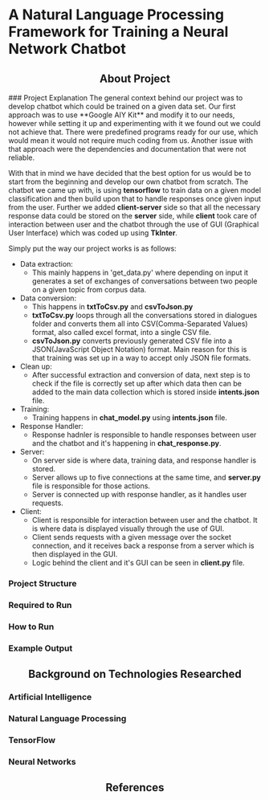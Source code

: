 # A Natural Language Processing Framework for Training a Neural Network Chatbot

<h2 align="center">About Project</h2>
### Project Explanation
The general context behind our project was to develop chatbot which could be trained on a given data set. Our first approach was to use **Google AIY Kit** and modify it to our needs, however while setting it up and experimenting with it we found out we could not achieve that. There were predefined programs ready for our use, which would mean it would not require much coding from us. Another issue with that approach were the dependencies and documentation that were not reliable.

With that in mind we have decided that the best option for us would be to start from the beginning and develop our own chatbot from scratch. The chatbot we came up with, is using **tensorflow** to train data on a given model classification and then build upon that to handle responses once given input from the user. Further we added **client-server** side so that all the necessary response data could be stored on the **server** side, while **client** took care of interaction between user and the chatbot through the use of GUI (Graphical User Interface) which was coded up using **TkInter**.

Simply put the way our project works is as follows:
* Data extraction:
  * This mainly happens in 'get_data.py' where depending on input it generates a set of exchanges of conversations between two people on a given topic from corpus data.
* Data conversion:
  * This happens in **txtToCsv.py** and **csvToJson.py**
  * **txtToCsv.py** loops through all the conversations stored in dialogues folder and converts them all into CSV(Comma-Separated Values) format, also called excel format, into a single CSV file.
  * **csvToJson.py** converts previously generated CSV file into a JSON(JavaScript Object Notation) format. Main reason for this is that training was set up in a way to accept only JSON file formats.
* Clean up:
  * After successful extraction and conversion of data, next step is to check if the file is correctly set up after which data then can be added to the main data collection which is stored inside **intents.json** file.
* Training:
  * Training happens in **chat_model.py** using **intents.json** file.
* Response Handler:
  * Response hadnler is responsible to handle responses between user and the chatbot and it's happening in **chat_response.py**.
* Server:
  * On server side is where data, training data, and response handler is stored.
  * Server allows up to five connections at the same time, and **server.py** file is responsible for those actions.
  * Server is connected up with response handler, as it handles user requests.
* Client:
  * Client is responsible for interaction between user and the chatbot. It is where data is displayed visually through the use of GUI.
  * Client sends requests with a given message over the socket connection, and it receives back a response from a server which is then displayed in the GUI.
  * Logic behind the client and it's GUI can be seen in **client.py** file.
  
### Project Structure
### Required to Run
### How to Run
### Example Output

<h2 align="center">Background on Technologies Researched</h2>

### Artificial Intelligence
### Natural Language Processing
### TensorFlow
### Neural Networks

<h2 align="center">References</h2>

